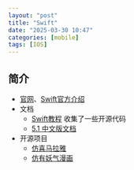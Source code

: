 ```yaml
---
layout: "post"
title: "Swift"
date: "2025-03-30 10:47"
categories: [mobile]
tags: [IOS]
---
```


## 简介

- [官网](https://www.swift.org/)、[Swift官方介绍](https://developer.apple.com/cn/swift/)
- 文档
    - [Swift教程](http://www.swift51.com/) 收集了一些开源代码
    - [5.1 中文版文档](https://www.cnswift.org/)
- 开源项目
    - [仿喜马拉雅](https://github.com/LinXunFeng/LXFFM)
    - [仿有妖气漫画](https://github.com/spicyShrimp/U17)



